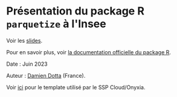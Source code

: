 # Présentation du package R `parquetize` à l'Insee

Voir les [slides](https://ddotta.github.io/parquetize_presentation/).

Pour en savoir plus, voir [la documentation officielle du package R](https://github.com/ddotta/parquetize).

Date : Juin 2023

Auteur : [Damien Dotta](https://github.com/ddotta) (France).

Voir [ici](https://github.com/InseeFrLab/onyxia-quarto) pour le template utilisé par le SSP Cloud/Onyxia.
